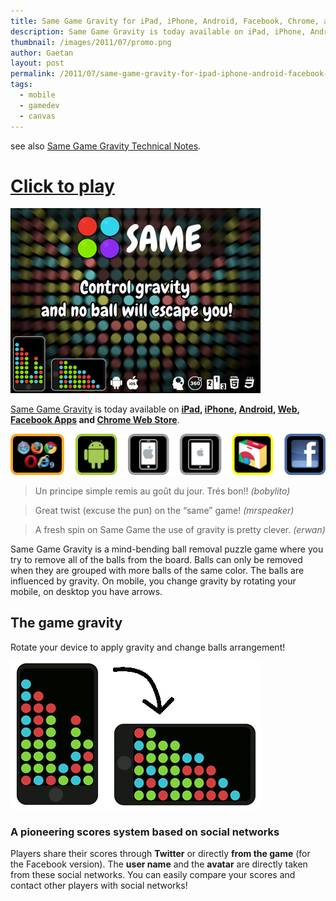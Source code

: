 ```yaml
---
title: Same Game Gravity for iPad, iPhone, Android, Facebook, Chrome, and Web!
description: Same Game Gravity is today available on iPad, iPhone, Android, Web, Facebook Apps and Chrome Web Store.
thumbnail: /images/2011/07/promo.png
author: Gaetan
layout: post
permalink: /2011/07/same-game-gravity-for-ipad-iphone-android-facebook-chrome-and-web/
tags:
  - mobile
  - gamedev
  - canvas
---
```


 [1]: /2011/07/same-game-gravity-for-ipad-iphone-android-facebook-chrome-and-web/
 [4]: http://gre.github.io/same-game-gravity
 [5]: http://itunes.apple.com/us/app/same-game-gravity-for-ipad/id446790701
 [6]: http://itunes.apple.com/us/app/same-game-gravity/id445606743
 [7]: http://market.android.com/details?id=fr.gaetanrenaudeau.samegame.free
 [8]: http://gre.github.io/same-game-gravity
 [9]: http://apps.facebook.com/samegamegravity/
 [10]: https://chrome.google.com/webstore/detail/eibjpmiiheipmgfhffjpdmojoagccijb

see also [Same Game Gravity Technical Notes][1].
 
# [Click to play][4]

![](/images/2011/07/promo.png)


[Same Game Gravity][4] is today available on **[iPad][5], [iPhone][6], [Android][7], [Web][8], [Facebook Apps][9] and [Chrome Web Store][10]**.

![](/images/2011/07/same_platform.png)

> Un principe simple remis au goût du jour. Trés bon!! *(bobylito)*

> Great twist (excuse the pun) on the “same” game! *(mrspeaker)*

> A fresh spin on Same Game the use of gravity is pretty clever. *(erwan)*

Same Game Gravity is a mind-bending ball removal puzzle game where you try to remove all of the balls from the board. Balls can only be removed when they are grouped with more balls of the same color. The balls are influenced by gravity. On mobile, you change gravity by rotating your mobile, on desktop you have arrows.

<!--more-->

## The game gravity

Rotate your device to apply gravity and change balls arrangement!

![gravity example](/images/2011/07/gravity_exemple.png)



### A pioneering scores system based on social networks

  


Players share their scores through **Twitter** or directly **from the game** (for the Facebook version). The **user name** and the **avatar** are directly taken from these social networks. 
You can easily compare your scores and contact other players with social networks!


